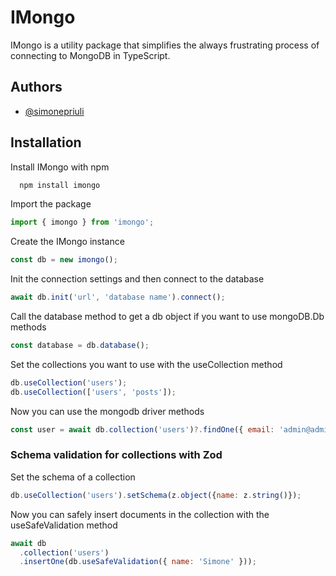 # IMongo

IMongo is a utility package that simplifies the always frustrating process of connecting to MongoDB in TypeScript.

## Authors

- [@simonepriuli](https://www.github.com/simonepriuli)

## Installation

Install IMongo with npm

```bash
  npm install imongo
```

Import the package

```javascript
import { imongo } from 'imongo';
```

Create the IMongo instance

```javascript
const db = new imongo();
```

Init the connection settings and then connect to the database

```javascript
await db.init('url', 'database name').connect();
```

Call the database method to get a db object if you want to use mongoDB.Db methods

```javascript
const database = db.database();
```

Set the collections you want to use with the useCollection method

```javascript
db.useCollection('users');
db.useCollection(['users', 'posts']);
```

Now you can use the mongodb driver methods

```javascript
const user = await db.collection('users')?.findOne({ email: 'admin@admin.it' });
```

### Schema validation for collections with Zod

Set the schema of a collection

```javascript
db.useCollection('users').setSchema(z.object({name: z.string()});
```

Now you can safely insert documents in the collection with the useSafeValidation method

```javascript
await db
  .collection('users')
  .insertOne(db.useSafeValidation({ name: 'Simone' }));
```
